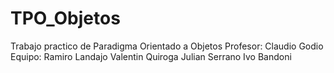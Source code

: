 # TPO_Objetos
Trabajo practico de Paradigma Orientado a Objetos
Profesor: Claudio Godio
Equipo:
Ramiro Landajo
Valentin Quiroga
Julian Serrano
Ivo Bandoni
